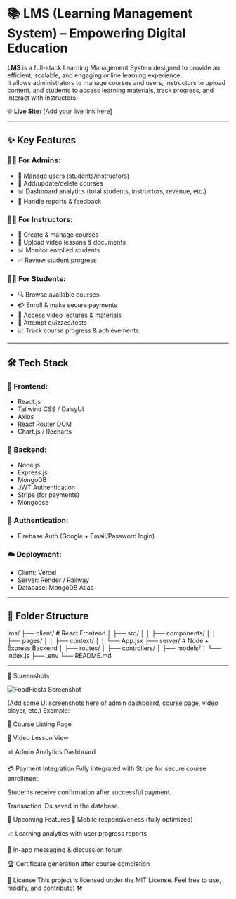 # 📚 LMS (Learning Management System) – Empowering Digital Education

**LMS** is a full-stack Learning Management System designed to provide an efficient, scalable, and engaging online learning experience.  
It allows administrators to manage courses and users, instructors to upload content, and students to access learning materials, track progress, and interact with instructors.

🌐 **Live Site:** [Add your live link here]

---

## ✨ Key Features

### 👨‍🏫 For Admins:
- 🔧 Manage users (students/instructors)
- 📘 Add/update/delete courses
- 📊 Dashboard analytics (total students, instructors, revenue, etc.)
- 💬 Handle reports & feedback

### 👩‍🏫 For Instructors:
- 📝 Create & manage courses
- 📂 Upload video lessons & documents
- 📊 Monitor enrolled students
- ✅ Review student progress

### 👨‍🎓 For Students:
- 🔍 Browse available courses
- 💳 Enroll & make secure payments
- 🎥 Access video lectures & materials
- 🧪 Attempt quizzes/tests
- 📈 Track course progress & achievements

---

## 🛠️ Tech Stack

### 🚀 Frontend:
- React.js  
- Tailwind CSS / DaisyUI  
- Axios  
- React Router DOM  
- Chart.js / Recharts  

### 🧠 Backend:
- Node.js  
- Express.js  
- MongoDB  
- JWT Authentication  
- Stripe (for payments)  
- Mongoose  

### 🔐 Authentication:
- Firebase Auth (Google + Email/Password login)

### ☁️ Deployment:
- Client: Vercel  
- Server: Render / Railway  
- Database: MongoDB Atlas  

---

## 📂 Folder Structure

lms/
├── client/ # React Frontend
│ ├── src/
│ │ ├── components/
│ │ ├── pages/
│ │ ├── context/
│ │ └── App.jsx
├── server/ # Node + Express Backend
│ ├── routes/
│ ├── controllers/
│ ├── models/
│ └── index.js
├── .env
└── README.md

---

📸 Screenshots

![FoodFiesta Screenshot](https://i.ibb.co/YFCh4hp0/Screenshot-2025-07-31-173112.png)

(Add some UI screenshots here of admin dashboard, course page, video player, etc.)
Example:

📘 Course Listing Page

🎥 Video Lesson View

📊 Admin Analytics Dashboard

💳 Payment Integration
Fully integrated with Stripe for secure course enrollment.

Students receive confirmation after successful payment.

Transaction IDs saved in the database.

🚀 Upcoming Features
📱 Mobile responsiveness (fully optimized)

📈 Learning analytics with user progress reports

💬 In-app messaging & discussion forum

🏆 Certificate generation after course completion

📄 License
This project is licensed under the MIT License.
Feel free to use, modify, and contribute! 🛠️

